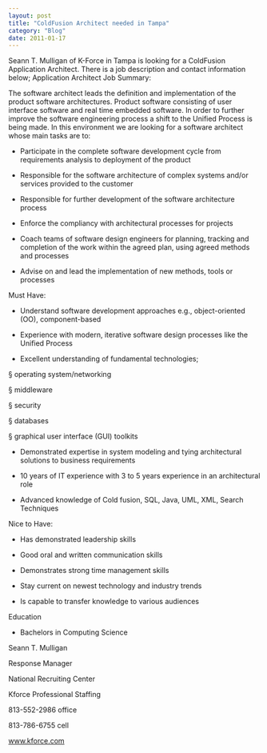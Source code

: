 ```yaml
---
layout: post
title: "ColdFusion Architect needed in Tampa"
category: "Blog"
date: 2011-01-17
---
```



Seann T. Mulligan of K-Force in Tampa is looking for a ColdFusion Application Architect. There is a job description and contact information below; Application Architect Job Summary:

The software architect leads the definition and implementation of the product software architectures. Product software consisting of user interface software and real time embedded software. In order to further improve the software engineering process a shift to the Unified Process is being made. In this environment we are looking for a software architect whose main tasks are to:

* Participate in the complete software development cycle from requirements analysis to deployment of the product

* Responsible for the software architecture of complex systems and/or services provided to the customer

* Responsible for further development of the software architecture process

* Enforce the compliancy with architectural processes for projects 

* Coach teams of software design engineers for planning, tracking and completion of the work within the agreed plan, using agreed methods and processes

* Advise on and lead the implementation of new methods, tools or processes

Must Have:

* Understand software development approaches e.g., object-oriented (OO), component-based

* Experience with modern, iterative software design processes like the Unified Process

* Excellent understanding of fundamental technologies;

§ operating system/networking

§ middleware

§ security

§ databases

§ graphical user interface (GUI) toolkits

* Demonstrated expertise in system modeling and tying architectural solutions to business requirements

* 10 years of IT experience with 3 to 5 years experience in an architectural role

* Advanced knowledge of Cold fusion, SQL, Java, UML, XML, Search Techniques

Nice to Have:

* Has demonstrated leadership skills

* Good oral and written communication skills

* Demonstrates strong time management skills

* Stay current on newest technology and industry trends

* Is capable to transfer knowledge to various audiences

Education

* Bachelors in Computing Science

Seann T. Mulligan

Response Manager

National Recruiting Center

Kforce Professional Staffing

813-552-2986 office

813-786-6755 cell

www.kforce.com